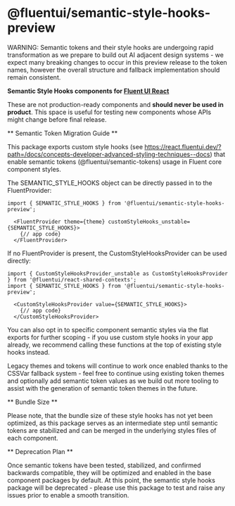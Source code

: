 # @fluentui/semantic-style-hooks-preview

WARNING: Semantic tokens and their style hooks are undergoing rapid transformation as we prepare to build out AI adjacent design systems - we expect many breaking changes to occur in this preview release to the token names, however the overall structure and fallback implementation should remain consistent.

**Semantic Style Hooks components for [Fluent UI React](https://react.fluentui.dev/)**

These are not production-ready components and **should never be used in product**. This space is useful for testing new components whose APIs might change before final release.

** Semantic Token Migration Guide **

This package exports custom style hooks (see https://react.fluentui.dev/?path=/docs/concepts-developer-advanced-styling-techniques--docs) that enable semantic tokens (@fluentui/semantic-tokens) usage in Fluent core component styles.

The SEMANTIC_STYLE_HOOKS object can be directly passed in to the FluentProvider:

```
import { SEMANTIC_STYLE_HOOKS } from '@fluentui/semantic-style-hooks-preview';

  <FluentProvider theme={theme} customStyleHooks_unstable={SEMANTIC_STYLE_HOOKS}>
    {// app code}
  </FluentProvider>
```

If no FluentProvider is present, the CustomStyleHooksProvider can be used directly:

```
import { CustomStyleHooksProvider_unstable as CustomStyleHooksProvider } from '@fluentui/react-shared-contexts';
import { SEMANTIC_STYLE_HOOKS } from '@fluentui/semantic-style-hooks-preview';

  <CustomStyleHooksProvider value={SEMANTIC_STYLE_HOOKS}>
    {// app code}
  </CustomStyleHooksProvider>
```

You can also opt in to specific component semantic styles via the flat exports for further scoping - if you use custom style hooks in your app already, we recommend calling these functions at the top of existing style hooks instead.

Legacy themes and tokens will continue to work once enabled thanks to the CSSVar fallback system - feel free to continue using existing token themes and optionally add semantic token values as we build out more tooling to assist with the generation of semantic token themes in the future.

** Bundle Size **

Please note, that the bundle size of these style hooks has not yet been optimized, as this package serves as an intermediate step until semantic tokens are stabilized and can be merged in the underlying styles files of each component.

** Deprecation Plan **

Once semantic tokens have been tested, stabilized, and confirmed backwards compatible, they will be optimized and enabled in the base component packages by default. At this point, the semantic style hooks package will be deprecated - please use this package to test and raise any issues prior to enable a smooth transition.
